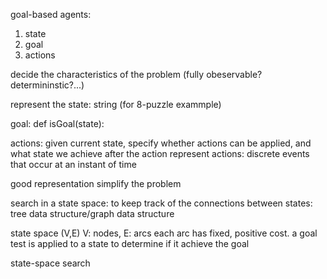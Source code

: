 goal-based agents:
1. state
2. goal
3. actions

decide the characteristics of the problem (fully obeservable? determininstic?...)

represent the state:
string (for 8-puzzle exammple)

goal:
def isGoal(state):


actions:
given current state, specify whether actions can be applied, and what state we achieve after the action
represent actions: discrete events that occur at an instant of time

good representation simplify the problem

search in a state space:
to keep track of the connections between states: tree data structure/graph data structure

state space (V,E) V: nodes, E: arcs
each arc has fixed, positive cost.
a goal test is applied to a state to determine if it achieve the goal



state-space search

